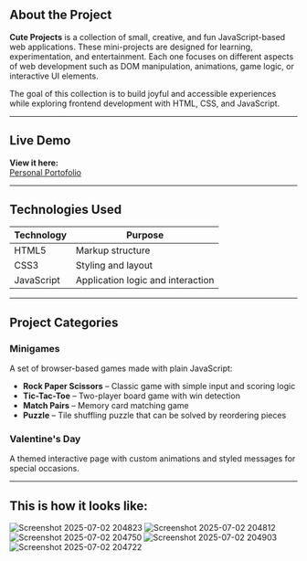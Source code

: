 ## About the Project

**Cute Projects** is a collection of small, creative, and fun JavaScript-based web applications. These mini-projects are designed for learning, experimentation, and entertainment. Each one focuses on different aspects of web development such as DOM manipulation, animations, game logic, or interactive UI elements.

The goal of this collection is to build joyful and accessible experiences while exploring frontend development with HTML, CSS, and JavaScript.

---

## Live Demo

 **View it here:**  
 [Personal Portofolio](https://ungureancatalina.github.io/personal_portofolio)

---

## Technologies Used

| Technology | Purpose                         |
|------------|----------------------------------|
| HTML5      | Markup structure                 |
| CSS3       | Styling and layout               |
| JavaScript | Application logic and interaction |

---

## Project Categories

### Minigames
A set of browser-based games made with plain JavaScript:

- **Rock Paper Scissors** – Classic game with simple input and scoring logic  
- **Tic-Tac-Toe** – Two-player board game with win detection  
- **Match Pairs** – Memory card matching game  
- **Puzzle** – Tile shuffling puzzle that can be solved by reordering pieces

### Valentine's Day
A themed interactive page with custom animations and styled messages for special occasions.

---

## This is how it looks like:
  
  
![Screenshot 2025-07-02 204823](https://github.com/user-attachments/assets/b4761c14-9c1a-4842-bce4-dd16bfe8217d)
![Screenshot 2025-07-02 204812](https://github.com/user-attachments/assets/c0aaafee-6d71-446a-b2e2-f5aa56f70a5e)
![Screenshot 2025-07-02 204750](https://github.com/user-attachments/assets/51ce7fd4-7d29-43ac-b2f0-710c8b24bae5)
![Screenshot 2025-07-02 204903](https://github.com/user-attachments/assets/86974d7b-39e8-47d1-b2e7-e40ff6457fd5)
![Screenshot 2025-07-02 204722](https://github.com/user-attachments/assets/46014f2e-a21d-4a50-91eb-2dbc4e633de9)


